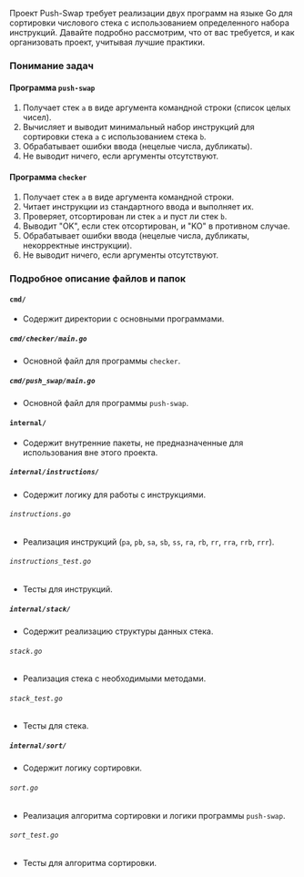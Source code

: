 
Проект Push-Swap требует реализации двух программ на языке Go для сортировки числового стека с использованием определенного набора инструкций. Давайте подробно рассмотрим, что от вас требуется, и как организовать проект, учитывая лучшие практики.

### Понимание задач

#### Программа `push-swap`
1. Получает стек `a` в виде аргумента командной строки (список целых чисел).
2. Вычисляет и выводит минимальный набор инструкций для сортировки стека `a` с использованием стека `b`.
3. Обрабатывает ошибки ввода (нецелые числа, дубликаты).
4. Не выводит ничего, если аргументы отсутствуют.

#### Программа `checker`
1. Получает стек `a` в виде аргумента командной строки.
2. Читает инструкции из стандартного ввода и выполняет их.
3. Проверяет, отсортирован ли стек `a` и пуст ли стек `b`.
4. Выводит "OK", если стек отсортирован, и "KO" в противном случае.
5. Обрабатывает ошибки ввода (нецелые числа, дубликаты, некорректные инструкции).
6. Не выводит ничего, если аргументы отсутствуют.



### Подробное описание файлов и папок

#### `cmd/`
- Содержит директории с основными программами.

##### `cmd/checker/main.go`
- Основной файл для программы `checker`.

##### `cmd/push_swap/main.go`
- Основной файл для программы `push-swap`.

#### `internal/`
- Содержит внутренние пакеты, не предназначенные для использования вне этого проекта.

##### `internal/instructions/`
- Содержит логику для работы с инструкциями.

###### `instructions.go`
- Реализация инструкций (`pa`, `pb`, `sa`, `sb`, `ss`, `ra`, `rb`, `rr`, `rra`, `rrb`, `rrr`).

###### `instructions_test.go`
- Тесты для инструкций.

##### `internal/stack/`
- Содержит реализацию структуры данных стека.

###### `stack.go`
- Реализация стека с необходимыми методами.

###### `stack_test.go`
- Тесты для стека.

##### `internal/sort/`
- Содержит логику сортировки.

###### `sort.go`
- Реализация алгоритма сортировки и логики программы `push-swap`.

###### `sort_test.go`
- Тесты для алгоритма сортировки.
